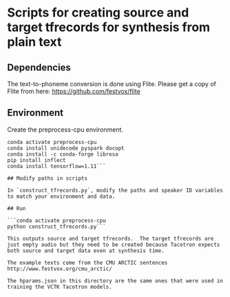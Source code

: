 # Scripts for creating source and target tfrecords for synthesis from plain text

## Dependencies

The text-to-phoneme conversion is done using Flite.  Please get a copy of Flite from here:  https://github.com/festvox/flite

## Environment

Create the preprocess-cpu environment.

```conda create -n preprocess-cpu python=3.6.8
conda activate preprocess-cpu
conda install unidecode pyspark docopt
conda install -c conda-forge librosa
pip install inflect
conda install tensorflow=1.11```

## Modify paths in scripts

In `construct_tfrecords.py`, modify the paths and speaker ID variables to match your environment and data.

## Run

```conda activate preprocess-cpu
python construct_tfrecords.py```

This outputs source and target tfrecords.  The target tfrecords are just empty audio but they need to be created because Tacotron expects both source and target data even at synthesis time.

The example texts come from the CMU ARCTIC sentences  http://www.festvox.org/cmu_arctic/

The hparams.json in this directory are the same ones that were used in training the VCTK Tacotron models.
